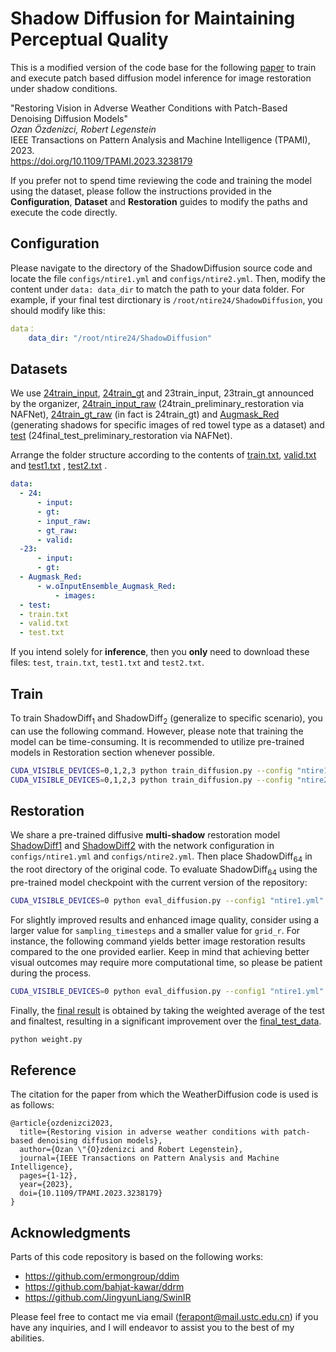 # Shadow Diffusion for Maintaining Perceptual Quality

This is a modified version of the code base for the following [paper]( https://arxiv.org/pdf/2207.14626.pdf ) to train and execute patch based diffusion model inference for image restoration under shadow conditions.

"Restoring Vision in Adverse Weather Conditions with Patch-Based Denoising Diffusion Models"\
<em>Ozan Özdenizci, Robert Legenstein</em>\
IEEE Transactions on Pattern Analysis and Machine Intelligence (TPAMI), 2023.\
https://doi.org/10.1109/TPAMI.2023.3238179

If you prefer not to spend time reviewing the code and training the model using the dataset, please follow the instructions provided in the **Configuration**, **Dataset** and **Restoration** guides to modify the paths and execute the code directly.

## Configuration

Please navigate to the directory of the ShadowDiffusion source code and locate the file `configs/ntire1.yml` and `configs/ntire2.yml`. Then, modify the content under `data: data_dir` to match the path to your data folder. For example, if your final test dirctionary is `/root/ntire24/ShadowDiffusion`, you should modify like this:

```yml
data：
	data_dir: "/root/ntire24/ShadowDiffusion"
```

## Datasets

We use [24train_input](https://codalab.lisn.upsaclay.fr/my/datasets/download/16dad948-3dc2-478a-9d8f-96c67736da49), [24train_gt](https://codalab.lisn.upsaclay.fr/my/datasets/download/64b00188-5774-47c7-b7fa-b6f76544d531) and 23train_input, 23train_gt announced by the organizer, [24train_input_raw](https://drive.google.com/drive/folders/1IGSfPDwg2el2dGi6sjuOsCAASHm29xKX?usp=sharing) (24train_preliminary_restoration via NAFNet), [24train_gt_raw](https://codalab.lisn.upsaclay.fr/my/datasets/download/64b00188-5774-47c7-b7fa-b6f76544d531) (in fact is 24train_gt) and [Augmask_Red](https://drive.google.com/drive/folders/1AK_zRiFKS4aOBtHEBv25_V4tf272fWeK?usp=sharing) (generating shadows for specific images of red towel type as a dataset) and [test](https://drive.google.com/drive/folders/1-Q-OwctHHTWZqt9hb_0wVERsIEUQemoY?usp=sharing) (24final_test_preliminary_restoration via NAFNet). 

Arrange the folder structure according to the contents of [train.txt](https://drive.google.com/file/d/1la9o8HU4SehS0AatOMDf1TwTwA15hqoe/view?usp=sharing), [valid.txt](https://drive.google.com/file/d/1nqyHc3DUjaYCydXzw-PthensI_lC85Ej/view?usp=sharing) and [test1.txt](https://drive.google.com/file/d/1pWOSw9O3I2s470OdYomrtfVj07RRejMU/view?usp=sharing) , [test2.txt](https://drive.google.com/file/d/1wXsS7aCjWs3ZzbVn_oW16U-6CA__JMP-/view?usp=sharing) .

```yaml
data:
  - 24:
  	  - input:
  	  - gt:
  	  - input_raw:
  	  - gt_raw:
  	  - valid:
  -23:
      - input:
      - gt:
  - Augmask_Red:
      - w.oInputEnsemble_Augmask_Red:
          - images:
  - test:
  - train.txt
  - valid.txt
  - test.txt
```

If you intend solely for **inference**, then you **only** need to download these files: `test`, `train.txt`, `test1.txt` and `test2.txt`.

## Train

To train ShadowDiff<sub>1</sub> and ShadowDiff<sub>2</sub> (generalize to specific scenario), you can use the following command. However, please note that training the model can be time-consuming. It is recommended to utilize pre-trained models in Restoration section whenever possible.

```bash
CUDA_VISIBLE_DEVICES=0,1,2,3 python train_diffusion.py --config "ntire1.yml" --resume "ShadowDiff1_2000epochs.pth.tar" --sampling_timesteps 25 --seed 61
CUDA_VISIBLE_DEVICES=0,1,2,3 python train_diffusion.py --config "ntire2.yml" --resume "ShadowDiff2_2660epochs.pth.tar" --sampling_timesteps 25 --seed 61
```

## Restoration

We share a pre-trained diffusive **multi-shadow** restoration model [ShadowDiff1](https://drive.google.com/file/d/1cm6MC5wxBBvr-wLsSZXE9cB0ZEAZ_Ka2/view?usp=sharing) and [ShadowDiff2](https://drive.google.com/file/d/1s4sNA9hLQOOxG5mx5JEmooVNRwV8lmEB/view?usp=sharing) with the network configuration in `configs/ntire1.yml` and `configs/ntire2.yml`. Then place ShadowDiff<sub>64</sub> in the root directory of the original code. To evaluate ShadowDiff<sub>64</sub> using the pre-trained model checkpoint with the current version of the repository: 

```bash
CUDA_VISIBLE_DEVICES=0 python eval_diffusion.py --config1 "ntire1.yml" --config2 "ntire2.yml" --resume1 'ShadowDiff1_2000epochs.pth.tar' --resume2 'ShadowDiff2_2660epochs.pth.tar' --test_set 'finaltest' --sampling_timesteps 125 --grid_r 16
```

For slightly improved results and enhanced image quality, consider using a larger value for `sampling_timesteps` and a smaller value for `grid_r`. For instance, the following command yields better image restoration results compared to the one provided earlier. Keep in mind that achieving better visual outcomes may require more computational time, so please be patient during the process.

```bash
CUDA_VISIBLE_DEVICES=0 python eval_diffusion.py --config1 "ntire1.yml" --config2 "ntire2.yml" --resume1 'ShadowDiff1_2000epochs.pth.tar' --resume2 'ShadowDiff2_2660epochs.pth.tar' --test_set 'finaltest' --sampling_timesteps 250 --grid_r 8
```

Finally, the [final result](https://drive.google.com/drive/folders/1n5Ik0P_4JLDkyRpK9oTfBMdK_9X3LSNY?usp=sharing) is obtained by taking the weighted average of the test and finaltest, resulting in a significant improvement over the [final_test_data](https://codalab.lisn.upsaclay.fr/my/datasets/download/cc787344-dada-41b2-9a31-d789f26aa1e4).

```bash
python weight.py
```

## Reference

The citation for the paper from which the WeatherDiffusion code is used is as follows:
```
@article{ozdenizci2023,
  title={Restoring vision in adverse weather conditions with patch-based denoising diffusion models},
  author={Ozan \"{O}zdenizci and Robert Legenstein},
  journal={IEEE Transactions on Pattern Analysis and Machine Intelligence}, 
  pages={1-12},
  year={2023},
  doi={10.1109/TPAMI.2023.3238179}
}
```

## Acknowledgments

Parts of this code repository is based on the following works:

* https://github.com/ermongroup/ddim
* https://github.com/bahjat-kawar/ddrm
* https://github.com/JingyunLiang/SwinIR

Please feel free to contact me via email (ferapont@mail.ustc.edu.cn) if you have any inquiries, and I will endeavor to assist you to the best of my abilities.
